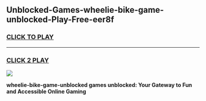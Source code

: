 
## Unblocked-Games-wheelie-bike-game-unblocked-Play-Free-eer8f
<h3>
<a href="https://premium76.site?title=wheelie-bike-game-unblocked&ref=20A">CLICK TO PLAY</a></h3>
<hr>

<h3>
<a href="https://premium76.site?title=wheelie-bike-game-unblocked&ref=20A">CLICK 2 PLAY</a>
  
</h3>

<a href="https://premium76.site?title=wheelie-bike-game-unblocked&ref=20A"><img src="https://clearcache.store/games.png"></a>


**wheelie-bike-game-unblocked games unblocked: Your Gateway to Fun and Accessible Online Gaming**
